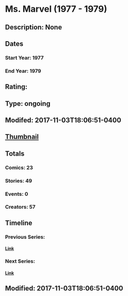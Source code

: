 # Ms. Marvel (1977 - 1979)
## Description: None
## Dates
### Start Year: 1977
### End Year: 1979
## Rating: 
## Type: ongoing
## Modifed: 2017-11-03T18:06:51-0400
## [Thumbnail](http://i.annihil.us/u/prod/marvel/i/mg/7/30/59fce802359e6.jpg)
## Totals
### Comics: 23
### Stories: 49
### Events: 0
### Creators: 57
## Timeline
### Previous Series: 
#### [Link]()
### Next Series: 
#### [Link]()
## Modified: 2017-11-03T18:06:51-0400